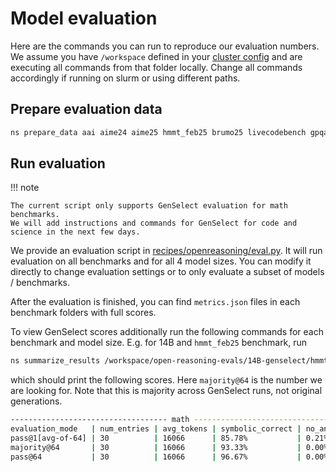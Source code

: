 # Model evaluation

Here are the commands you can run to reproduce our evaluation numbers.
We assume you have `/workspace` defined in your [cluster config](../../basics/cluster-configs.md) and are
executing all commands from that folder locally. Change all commands accordingly
if running on slurm or using different paths.

## Prepare evaluation data

```bash
ns prepare_data aai aime24 aime25 hmmt_feb25 brumo25 livecodebench gpqa mmlu-pro hle
```

## Run evaluation

!!! note

    The current script only supports GenSelect evaluation for math benchmarks.
    We will add instructions and commands for GenSelect for code and science in the next few days.

We provide an evaluation script in [recipes/openreasoning/eval.py](https://github.com/NVIDIA-NeMo/Skills/tree/main/recipes/openreasoning/eval.py).
It will run evaluation on all benchmarks and for all 4 model sizes. You can modify it directly to change evaluation settings
or to only evaluate a subset of models / benchmarks.

After the evaluation is finished, you can find `metrics.json` files in each benchmark folders with full scores.

To view GenSelect scores additionally run the following commands for each benchmark and model size. E.g. for 14B and `hmmt_feb25` benchmark, run

```bash
ns summarize_results /workspace/open-reasoning-evals/14B-genselect/hmmt_feb25/math/ --metric_type math
```

which should print the following scores. Here `majority@64` is the number we are looking for.
Note that this is majority across GenSelect runs, not original generations.

```bash
----------------------------------- math ----------------------------------
evaluation_mode   | num_entries | avg_tokens | symbolic_correct | no_answer
pass@1[avg-of-64] | 30          | 16066      | 85.78%           | 0.21%
majority@64       | 30          | 16066      | 93.33%           | 0.00%
pass@64           | 30          | 16066      | 96.67%           | 0.00%
```